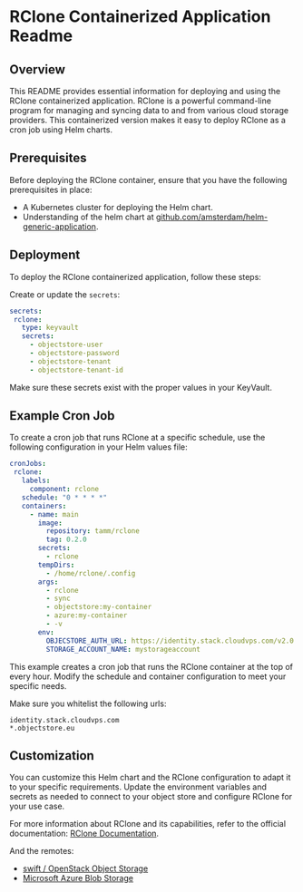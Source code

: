 # RClone Containerized Application Readme

## Overview

This README provides essential information for deploying and using the RClone containerized application.
RClone is a powerful command-line program for managing and syncing data to and from various cloud storage providers.
This containerized version makes it easy to deploy RClone as a cron job using Helm charts.

## Prerequisites

Before deploying the RClone container, ensure that you have the following prerequisites in place:

- A Kubernetes cluster for deploying the Helm chart.
- Understanding of the helm chart at [github.com/amsterdam/helm-generic-application](https://github.com/Amsterdam/helm-generic-application).

## Deployment

To deploy the RClone containerized application, follow these steps:

Create or update the `secrets`:

```yaml
secrets:
 rclone:
   type: keyvault
   secrets:
     - objectstore-user
     - objectstore-password
     - objectstore-tenant
     - objectstore-tenant-id
```

Make sure these secrets exist with the proper values in your KeyVault.

## Example Cron Job

To create a cron job that runs RClone at a specific schedule, use the following configuration in your Helm values file:

```yaml
cronJobs:
 rclone:
   labels:
     component: rclone
   schedule: "0 * * * *"
   containers:
     - name: main
       image:
         repository: tamm/rclone
         tag: 0.2.0
       secrets:
         - rclone
       tempDirs:
         - /home/rclone/.config
       args:
         - rclone
         - sync
         - objectstore:my-container
         - azure:my-container
         - -v
       env:
         OBJECSTORE_AUTH_URL: https://identity.stack.cloudvps.com/v2.0
         STORAGE_ACCOUNT_NAME: mystorageaccount
```

This example creates a cron job that runs the RClone container at the top of every hour. Modify the schedule and container configuration to meet your specific needs.

Make sure you whitelist the following urls:
```
identity.stack.cloudvps.com
*.objectstore.eu
```

## Customization

You can customize this Helm chart and the RClone configuration to adapt it to your specific requirements. 
Update the environment variables and secrets as needed to connect to your object store and configure RClone for your use case.

For more information about RClone and its capabilities, refer to the official documentation: 
[RClone Documentation](https://rclone.org/docs/).

And the remotes: 
- [swift / OpenStack Object Storage](https://rclone.org/swift/)
- [Microsoft Azure Blob Storage](https://rclone.org/azureblob/)

